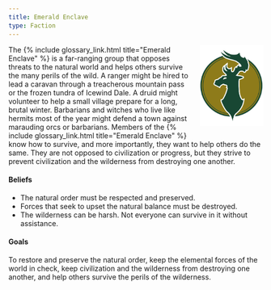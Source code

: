 ```yaml
---
title: Emerald Enclave
type: Faction
---
```


<img
  src='/img/factions/enclave.png'
  style='width:25%;
         float:right;
         margin-left: 1rem;
         margin-bottom: 1rem;'/>

The {% include glossary_link.html title="Emerald Enclave" %} is a far-ranging group that opposes threats to the natural
world and helps others survive the many perils of the wild. A ranger might be
hired to lead a caravan through a treacherous mountain pass or the frozen
tundra of Icewind Dale. A druid might volunteer to help a small village
prepare for a long, brutal winter. Barbarians and witches who live like
hermits most of the year might defend a town against marauding orcs or
barbarians. Members of the {% include glossary_link.html title="Emerald Enclave" %} know how to survive, and more
importantly, they want to help others do the same. They are not opposed to
civilization or progress, but they strive to prevent civilization and the
wilderness from destroying one another.

#### Beliefs

- The natural order must be respected and preserved.
- Forces that seek to upset the natural balance must be destroyed.
- The wilderness can be harsh. Not everyone can survive in it without assistance.

#### Goals

To restore and preserve the natural order, keep the elemental forces of the
world in check, keep civilization and the wilderness from destroying one
another, and help others survive the perils of the wilderness.
